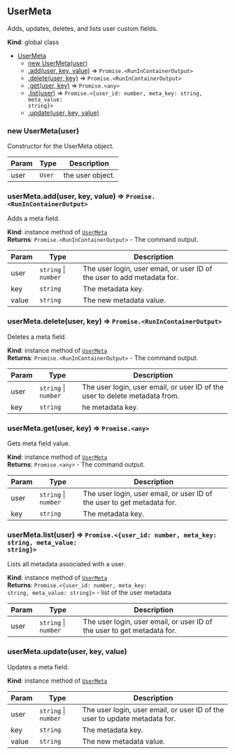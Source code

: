 <a name="UserMeta"></a>

## UserMeta
Adds, updates, deletes, and lists user custom fields.

**Kind**: global class  

* [UserMeta](#UserMeta)
    * [new UserMeta(user)](#new_UserMeta_new)
    * [.add(user, key, value)](#UserMeta+add) ⇒ <code>Promise.&lt;RunInContainerOutput&gt;</code>
    * [.delete(user, key)](#UserMeta+delete) ⇒ <code>Promise.&lt;RunInContainerOutput&gt;</code>
    * [.get(user, key)](#UserMeta+get) ⇒ <code>Promise.&lt;any&gt;</code>
    * [.list(user)](#UserMeta+list) ⇒ <code>Promise.&lt;{user\_id: number, meta\_key: string, meta\_value: string}&gt;</code>
    * [.update(user, key, value)](#UserMeta+update)

<a name="new_UserMeta_new"></a>

### new UserMeta(user)
Constructor for the UserMeta object.


| Param | Type | Description |
| --- | --- | --- |
| user | <code>User</code> | the user object. |

<a name="UserMeta+add"></a>

### userMeta.add(user, key, value) ⇒ <code>Promise.&lt;RunInContainerOutput&gt;</code>
Adds a meta field.

**Kind**: instance method of [<code>UserMeta</code>](#UserMeta)  
**Returns**: <code>Promise.&lt;RunInContainerOutput&gt;</code> - The command output.  

| Param | Type | Description |
| --- | --- | --- |
| user | <code>string</code> \| <code>number</code> | The user login, user email, or user ID of the user to add metadata for. |
| key | <code>string</code> | The metadata key. |
| value | <code>string</code> | The new metadata value. |

<a name="UserMeta+delete"></a>

### userMeta.delete(user, key) ⇒ <code>Promise.&lt;RunInContainerOutput&gt;</code>
Deletes a meta field.

**Kind**: instance method of [<code>UserMeta</code>](#UserMeta)  
**Returns**: <code>Promise.&lt;RunInContainerOutput&gt;</code> - The command output.  

| Param | Type | Description |
| --- | --- | --- |
| user | <code>string</code> \| <code>number</code> | The user login, user email, or user ID of the user to delete metadata from. |
| key | <code>string</code> | he metadata key. |

<a name="UserMeta+get"></a>

### userMeta.get(user, key) ⇒ <code>Promise.&lt;any&gt;</code>
Gets meta field value.

**Kind**: instance method of [<code>UserMeta</code>](#UserMeta)  
**Returns**: <code>Promise.&lt;any&gt;</code> - The command output.  

| Param | Type | Description |
| --- | --- | --- |
| user | <code>string</code> \| <code>number</code> | The user login, user email, or user ID of the user to get metadata for. |
| key | <code>string</code> | The metadata key. |

<a name="UserMeta+list"></a>

### userMeta.list(user) ⇒ <code>Promise.&lt;{user\_id: number, meta\_key: string, meta\_value: string}&gt;</code>
Lists all metadata associated with a user.

**Kind**: instance method of [<code>UserMeta</code>](#UserMeta)  
**Returns**: <code>Promise.&lt;{user\_id: number, meta\_key: string, meta\_value: string}&gt;</code> - list of the user metadata  

| Param | Type | Description |
| --- | --- | --- |
| user | <code>string</code> \| <code>number</code> | The user login, user email, or user ID of the user to get metadata for. |

<a name="UserMeta+update"></a>

### userMeta.update(user, key, value)
Updates a meta field.

**Kind**: instance method of [<code>UserMeta</code>](#UserMeta)  

| Param | Type | Description |
| --- | --- | --- |
| user | <code>string</code> \| <code>number</code> | The user login, user email, or user ID of the user to update metadata for. |
| key | <code>string</code> | The metadata key. |
| value | <code>string</code> | The new metadata value. |

